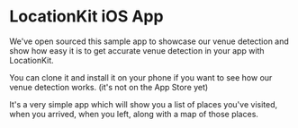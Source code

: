 # LocationKit iOS App

We've open sourced this sample app to showcase our venue detection and show how easy it is to get accurate venue detection in your app with LocationKit.

You can clone it and install it on your phone if you want to see how our venue detection works. (it's not on the App Store yet)

It's a very simple app which will show you a list of places you've visited, when you arrived, when you left, along with a map of those places.
